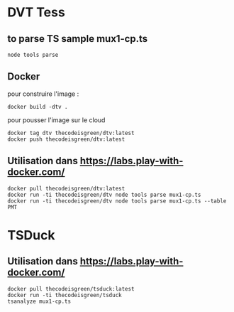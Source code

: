 # DVT Tess
## to parse TS sample mux1-cp.ts
`node tools parse`

## Docker
pour construire l'image : 
```
docker build -dtv .
```

pour pousser l'image sur le cloud
```
docker tag dtv thecodeisgreen/dtv:latest
docker push thecodeisgreen/dtv:latest
```

## Utilisation dans https://labs.play-with-docker.com/
```
docker pull thecodeisgreen/dtv:latest
docker run -ti thecodeisgreen/dtv node tools parse mux1-cp.ts
docker run -ti thecodeisgreen/dtv node tools parse mux1-cp.ts --table PMT
```
# TSDuck

## Utilisation dans https://labs.play-with-docker.com/
```
docker pull thecodeisgreen/tsduck:latest
docker run -ti thecodeisgreen/tsduck
tsanalyze mux1-cp.ts
```
